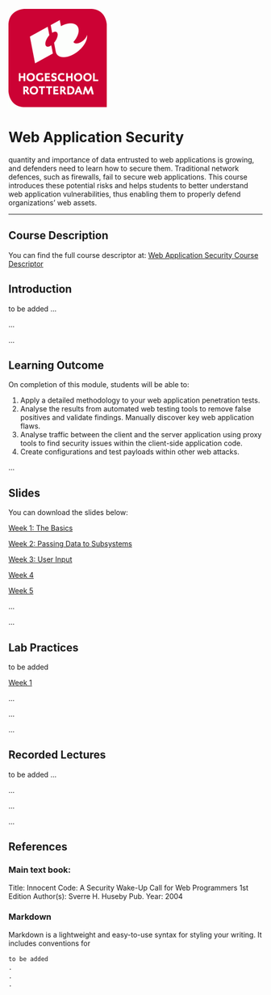 ![Logo](docs/img/HR%20Logo.png)
# Web Application Security
quantity and importance of data entrusted to web applications is growing, and defenders need to learn how to secure them. Traditional network defences, such as firewalls, fail to secure web applications. This course introduces these potential risks and helps students to better understand web application vulnerabilities, thus enabling them to properly defend organizations’ web assets.

_____________________________________________________________________________________________________________________________________

## Course Description

You can find the full course descriptor at: [Web Application Security Course Descriptor](//)


## Introduction

to be added
...

...

...

## Learning Outcome

On completion of this module, students will be able to: 
1)	Apply a detailed methodology to your web application penetration tests.
2)	Analyse the results from automated web testing tools to remove false positives and validate findings. Manually discover key web application flaws. 
3)	Analyse traffic between the client and the server application using proxy tools to find security issues within the client-side application code. 
4)	Create configurations and test payloads within other web attacks.

...




## Slides

You can download the slides below:

[Week 1: The Basics](slides/W01-Basics.pptx)

[Week 2: Passing Data to Subsystems](slides/W01-Basics.pptx)

[Week 3: User Input](slides/W01-Basics.pptx)

[Week 4](slides/W01-Basics.pptx)

[Week 5](slides/W01-Basics.pptx)

...

...


## Lab Practices

to be added

[Week 1](slides/W01-Basics.pptx)


...

...

...



## Recorded Lectures
to be added
...

...

...

...




## References

### Main text book:
Title:	Innocent Code: A Security Wake-Up Call for Web Programmers 1st Edition
Author(s):	Sverre H. Huseby
Pub. Year:	2004







### Markdown

Markdown is a lightweight and easy-to-use syntax for styling your writing. It includes conventions for

```markdown
to be added
.
.
.
```
